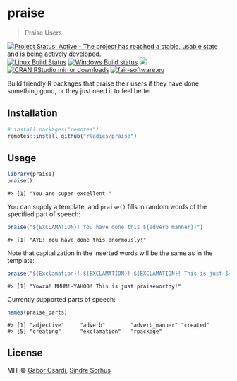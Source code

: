 


# praise

> Praise Users

[![Project Status: Active - The project has reached a stable, usable state and is being actively developed.](http://www.repostatus.org/badges/latest/active.svg)](http://www.repostatus.org/#active)
[![Linux Build Status](https://travis-ci.org/gaborcsardi/praise.svg?branch=master)](https://travis-ci.org/gaborcsardi/praise)
[![Windows Build status](https://ci.appveyor.com/api/projects/status/github/gaborcsardi/praise?svg=true)](https://ci.appveyor.com/project/gaborcsardi/praise)
[![](http://www.r-pkg.org/badges/version/praise)](http://www.r-pkg.org/pkg/praise)
[![CRAN RStudio mirror downloads](http://cranlogs.r-pkg.org/badges/praise)](http://www.r-pkg.org/pkg/praise)
[![fair-software.eu](https://img.shields.io/badge/fair--software.eu-%E2%97%8F%20%20%E2%97%8F%20%20%E2%97%8B%20%20%E2%97%8B%20%20%E2%97%8B-orange)](https://fair-software.eu)


Build friendly R packages that praise their users if they have
done something good, or they just need it to feel better.

## Installation


```r
# install.packages("remotes")
remotes::install_github("rladies/praise")
```

## Usage


```r
library(praise)
praise()
```

```
#> [1] "You are super-excellent!"
```

You can supply a template, and `praise()` fills in random words of the specified
part of speech:


```r
praise("${EXCLAMATION}! You have done this ${adverb_manner}!")
```

```
#> [1] "AYE! You have done this enormously!"
```

Note that capitalization in the inserted words will be the same as in the template:


```r
praise("${Exclamation}! ${EXCLAMATION}!-${EXCLAMATION}! This is just ${adjective}!")
```

```
#> [1] "Yowza! MMHM!-YAHOO! This is just praiseworthy!"
```

Currently supported parts of speech:


```r
names(praise_parts)
```

```
#> [1] "adjective"     "adverb"        "adverb_manner" "created"      
#> [5] "creating"      "exclamation"   "rpackage"
```

## License

MIT © [Gabor Csardi](https://github.com/gaborcsardi), [Sindre Sorhus](http://sindresorhus.com)
